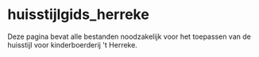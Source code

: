 # huisstijlgids_herreke
Deze pagina bevat alle bestanden noodzakelijk voor het toepassen van de huisstijl voor kinderboerderij 't Herreke.
